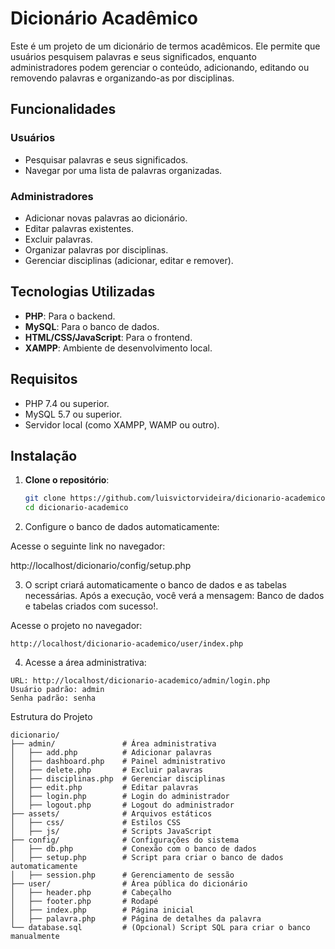 # Dicionário Acadêmico

Este é um projeto de um dicionário de termos acadêmicos. Ele permite que usuários pesquisem palavras e seus significados, enquanto administradores podem gerenciar o conteúdo, adicionando, editando ou removendo palavras e organizando-as por disciplinas.

## Funcionalidades

### Usuários
- Pesquisar palavras e seus significados.
- Navegar por uma lista de palavras organizadas.

### Administradores
- Adicionar novas palavras ao dicionário.
- Editar palavras existentes.
- Excluir palavras.
- Organizar palavras por disciplinas.
- Gerenciar disciplinas (adicionar, editar e remover).

## Tecnologias Utilizadas
- **PHP**: Para o backend.
- **MySQL**: Para o banco de dados.
- **HTML/CSS/JavaScript**: Para o frontend.
- **XAMPP**: Ambiente de desenvolvimento local.

## Requisitos
- PHP 7.4 ou superior.
- MySQL 5.7 ou superior.
- Servidor local (como XAMPP, WAMP ou outro).

## Instalação

1. **Clone o repositório**:
   ```bash
   git clone https://github.com/luisvictorvideira/dicionario-academico
   cd dicionario-academico

2. Configure o banco de dados automaticamente:

  Acesse o seguinte link no navegador:

  http://localhost/dicionario/config/setup.php

3. O script criará automaticamente o banco de dados e as tabelas necessárias.
Após a execução, você verá a mensagem: Banco de dados e tabelas criados com sucesso!.

Acesse o projeto no navegador:
```
http://localhost/dicionario-academico/user/index.php
```

4. Acesse a área administrativa:
```
URL: http://localhost/dicionario-academico/admin/login.php
Usuário padrão: admin
Senha padrão: senha
```

Estrutura do Projeto
```
dicionario/
├── admin/               # Área administrativa
│   ├── add.php          # Adicionar palavras
│   ├── dashboard.php    # Painel administrativo
│   ├── delete.php       # Excluir palavras
│   ├── disciplinas.php  # Gerenciar disciplinas
│   ├── edit.php         # Editar palavras
│   ├── login.php        # Login do administrador
│   ├── logout.php       # Logout do administrador
├── assets/              # Arquivos estáticos
│   ├── css/             # Estilos CSS
│   ├── js/              # Scripts JavaScript
├── config/              # Configurações do sistema
│   ├── db.php           # Conexão com o banco de dados
│   ├── setup.php        # Script para criar o banco de dados automaticamente
│   ├── session.php      # Gerenciamento de sessão
├── user/                # Área pública do dicionário
│   ├── header.php       # Cabeçalho
│   ├── footer.php       # Rodapé
│   ├── index.php        # Página inicial
│   ├── palavra.php      # Página de detalhes da palavra
└── database.sql         # (Opcional) Script SQL para criar o banco manualmente
```
